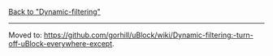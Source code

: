[Back to "Dynamic-filtering"](https://github.com/gorhill/uBlock/wiki/Dynamic-filtering)

***

Moved to: <https://github.com/gorhill/uBlock/wiki/Dynamic-filtering:-turn-off-uBlock-everywhere-except>.